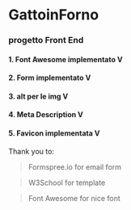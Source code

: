 # GattoinForno
 ### progetto Front End
 #### 1. Font Awesome implementato V
 #### 2. Form implementato V
 #### 3. alt per le img V
 #### 4. Meta Description V
 #### 5. Favicon implementata V
Thank you to:

 >Formspree.io for email form
 
 >W3School for template
 
 >Font Awesome for nice font
